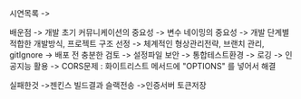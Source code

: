 
시연목록
->









배운점
-> 개발 초기 커뮤니케이션의 중요성
-> 변수 네이밍의 중요성
-> 개발 단계별 적합한 개발방식, 프로젝트 구조 선정
-> 체계적인 형상관리전략, 브랜치 관리, gitIgnore
-> 배포 전 충분한 검토
-> 설정파일 보안
-> 통합테스트환경
-> 로깅
-> 인공지능 활용
-> CORS문제  : 화이트리스트 메서드에 "OPTIONS" 를 넣어서 해결





실패한것
->젠킨스 빌드결과 슬랙전송
->인증서버 토큰저장